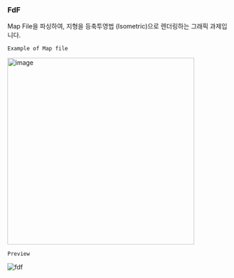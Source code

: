 ### FdF

Map File을 파싱하여, 지형을 등축투영법 (Isometric)으로 렌더링하는 그래픽 과제입니다.

`Example of Map file`

<img width="420" alt="image" src="https://github.com/SeongMinJin/42seoul/assets/73181329/0fac32df-02af-4d42-8c1c-4563d1647236">

`Preview`

![fdf](https://github.com/SeongMinJin/42seoul/assets/73181329/9128165c-db7e-4992-9051-d9a4bb01491d)

